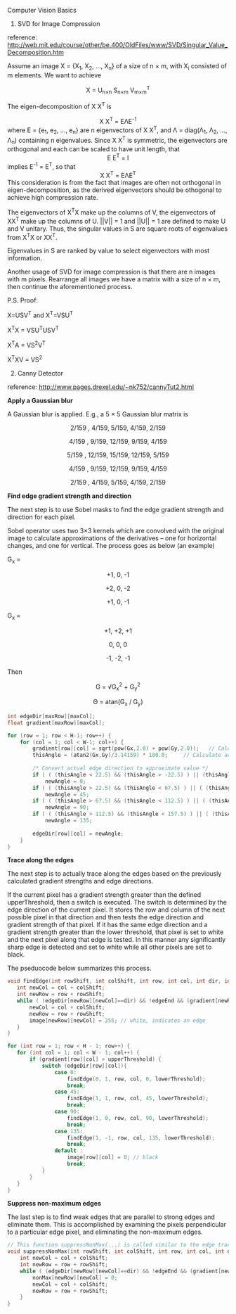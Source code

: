 Computer Vision Basics

1. SVD for Image Compression

reference: http://web.mit.edu/course/other/be.400/OldFiles/www/SVD/Singular_Value_Decomposition.htm

Assume an image &Chi; = {&Chi;<sub>1</sub>, &Chi;<sub>2</sub>, ..., &Chi;<sub>n</sub>} of a size of n &times; m, with &Chi;<sub>i</sub> consisted of m elements. We want to achieve 
<center>
X = U<sub>n&times;n</sub> S<sub>n&times;m</sub> V<sub>m&times;m</sub><sup>T</sup>
</center>

The eigen-decomposition of X X<sup>T</sup> is
<center>
X X<sup>T</sup> = E&Lambda;E<sup>-1</sup>
</center>
where
E = {e<sub>1</sub>, e<sub>2</sub>, ..., e<sub>n</sub>}
are n eigenvectors of X X<sup>T</sup>, and &Lambda; = diag(&Lambda;<sub>1</sub>, &Lambda;<sub>2</sub>, ..., &Lambda;<sub>n</sub>) containing n eigenvalues. Since X X<sup>T</sup> is symmetric, the eigenvectors are orthogonal and each can be scaled to have unit length, that
<center>
E E<sup>T</sup> = I
</center>
implies
E<sup>-1</sup> = E<sup>T</sup>,
so that
<center>
X X<sup>T</sup> = E&Lambda;E<sup>T</sup>
</center>
This consideration is from the fact that images are often not orthogonal in eigen-decomposition, as the derived eigenvectors should be othogonal to achieve high compression rate.

The eigenvectors of X<sup>T</sup>X make up the columns of V, the eigenvectors of XX<sup>T</sup> make up the columns of U. ||V|| = 1 and ||U|| = 1 are defined to make U and V unitary. Thus, the singular values in S are square roots of eigenvalues from X<sup>T</sup>X or XX<sup>T</sup>. 

Eigenvalues in S are ranked by value to select eigenvectors with most information.

Another usage of SVD for image compression is that there are n images with m pixels. Rearrange all images we have a matrix with a size of n &times; m, then continue the aforementioned process.

P.S. Proof:

X=USV<sup>T</sup> and X<sup>T</sup>=VSU<sup>T</sup>

X<sup>T</sup>X = VSU<sup>T</sup>USV<sup>T</sup>

X<sup>T</sup>A = VS<sup>2</sup>V<sup>T</sup>

X<sup>T</sup>XV = VS<sup>2</sup>

2. Canny Detector

reference: http://www.pages.drexel.edu/~nk752/cannyTut2.html

**Apply a Gaussian blur**

A Gaussian blur is applied. E.g., a 5 &times; 5 Gaussian blur matrix is
<center>

2/159 , 4/159, 5/159, 4/159, 2/159

4/159 , 9/159, 12/159, 9/159, 4/159

5/159 , 12/159, 15/159, 12/159, 5/159

4/159 , 9/159, 12/159, 9/159, 4/159

2/159 , 4/159, 5/159, 4/159, 2/159
</center>

**Find edge gradient strength and direction**

The next step is to use Sobel masks to find the edge gradient strength and direction for each pixel.

Sobel operator uses two 3×3 kernels which are convolved with the original image to calculate approximations of the derivatives – one for horizontal changes, and one for vertical. The process goes as below (an example)

G<sub>x</sub> = 
<center>

+1, 0, -1

+2, 0, -2

+1, 0, -1
</center>

G<sub>x</sub> = 
<center>

+1, +2, +1

0, 0, 0

-1, -2, -1
</center>

Then
<center>
G = &radic;G<sub>x</sub><sup>2</sup> + G<sub>y</sub><sup>2</sup>

&Theta; = atan(G<sub>x</sub> / G<sub>y</sub>)
</center>

```cpp
int edgeDir[maxRow][maxCol];			
float gradient[maxRow][maxCol];		

for (row = 1; row < H-1; row++) {
    for (col = 1; col < W-1; col++) {
        gradient[row][col] = sqrt(pow(Gx,2.0) + pow(Gy,2.0));	// Calculate gradient strength			
        thisAngle = (atan2(Gx,Gy)/3.14159) * 180.0;		// Calculate actual direction of edge
        
        /* Convert actual edge direction to approximate value */
        if ( ( (thisAngle < 22.5) && (thisAngle > -22.5) ) || (thisAngle > 157.5) || (thisAngle < -157.5) )
            newAngle = 0;
        if ( ( (thisAngle > 22.5) && (thisAngle < 67.5) ) || ( (thisAngle < -112.5) && (thisAngle > -157.5) ) )
            newAngle = 45;
        if ( ( (thisAngle > 67.5) && (thisAngle < 112.5) ) || ( (thisAngle < -67.5) && (thisAngle > -112.5) ) )
            newAngle = 90;
        if ( ( (thisAngle > 112.5) && (thisAngle < 157.5) ) || ( (thisAngle < -22.5) && (thisAngle > -67.5) ) )
            newAngle = 135;
            
        edgeDir[row][col] = newAngle;
    }
}	
```

**Trace along the edges**

The next step is to actually trace along the edges based on the previously calculated gradient strengths and edge directions.

 If the current pixel has a gradient strength greater than the defined upperThreshold, then a switch is executed. The switch is determined by the edge direction of the current pixel. It stores the row and column of the next possible pixel in that direction and then tests the edge direction and gradient strength of that pixel. If it has the same edge direction and a gradient strength greater than the lower threshold, that pixel is set to white and the next pixel along that edge is tested. In this manner any significantly sharp edge is detected and set to white while all other pixels are set to black.

 The pseduocode below summarizes this process.

 ```cpp
void findEdge(int rowShift, int colShift, int row, int col, int dir, int lowerThreshold){
    int newCol = col + colShift;
    int newRow = row + rowShift;
    while ( (edgeDir[newRow][newCol]==dir) && !edgeEnd && (gradient[newRow][newCol] > lowerThreshold) ) {
        newCol = col + colShift;
        newRow = row + rowShift;
        image[newRow][newCol] = 255; // white, indicates an edge
    }
}

for (int row = 1; row < H - 1; row++) {
	for (int col = 1; col < W - 1; col++) {
        if (gradient[row][col] > upperThreshold) {
            switch (edgeDir[row][col]){		
                case 0:
                    findEdge(0, 1, row, col, 0, lowerThreshold);
                    break;
                case 45:
                    findEdge(1, 1, row, col, 45, lowerThreshold);
                    break;
                case 90:
                    findEdge(1, 0, row, col, 90, lowerThreshold);
                    break;
                case 135:
                    findEdge(1, -1, row, col, 135, lowerThreshold);
                    break;
                default :
                    image[row][col] = 0; // black
                    break;
            }
        }
    }
}
 ```

**Suppress non-maximum edges**

The last step is to find weak edges that are parallel to strong edges and eliminate them. This is accomplished by examining the pixels perpendicular to a particular edge pixel, and eliminating the non-maximum edges.

```cpp
// This function suppressNonMax(...) is called similar to the edge tracing stage where suppressNonMax(...) starts at different edge angles.
void suppressNonMax(int rowShift, int colShift, int row, int col, int dir, int lowerThreshold){
    int newCol = col + colShift;
    int newRow = row + rowShift;
    while ( (edgeDir[newRow][newCol]==dir) && !edgeEnd && (gradient[newRow][newCol] > lowerThreshold) ) {
        nonMax[newRow][newCol] = 0;
        newCol = col + colShift;
        newRow = row + rowShift;
    }
}
```